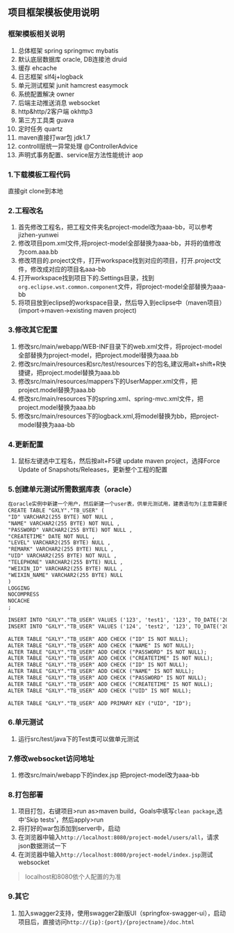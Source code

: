 ## 项目框架模板使用说明

### 框架模板相关说明
1. 总体框架 spring springmvc mybatis
2. 默认底层数据库 oracle, DB连接池 druid
3. 缓存 ehcache
4. 日志框架 slf4j+logback
5. 单元测试框架 junit hamcrest easymock
6. 系统配置解决 owner
7. 后端主动推送消息 websocket
8. http&http/2客户端 okhttp3
9. 第三方工具类 guava
10. 定时任务 quartz
11. maven直接打war包 jdk1.7
12. controll层统一异常处理 @ControllerAdvice
13. 声明式事务配置、service层方法性能统计 aop
### 1.下载模板工程代码

直接git clone到本地

### 2.工程改名
1. 首先修改工程名，把工程文件夹名project-model改为aaa-bb，可以参考jizhen-yunwei
2. 修改项目pom.xml文件,将project-model全部替换为aaa-bb，并将<groupId>的值修改为com.aaa.bb
3. 修改项目的.project文件，打开workspace找到对应的项目，打开.project文件，修改成对应的项目名aaa-bb
4. 打开workspace找到项目下的.Settings目录，找到`org.eclipse.wst.common.component`文件，将project-model全部替换为aaa-bb
5. 将项目放到eclipse的workspace目录，然后导入到eclipse中（maven项目）(import->maven->existing maven project)


### 3.修改其它配置

1. 修改src/main/webapp/WEB-INF目录下的web.xml文件，将project-model全部替换为project-model，把project.model替换为aaa.bb
2. 修改src/main/resources和src/test/resources下的包名,建议用alt+shift+R快捷键，把project.model替换为aaa.bb
3. 修改src/main/resources/mappers下的UserMapper.xml文件，把project.model替换为aaa.bb
4. 修改src/main/resources下的spring.xml、spring-mvc.xml文件，把project.model替换为aaa.bb
5. 修改src/main/resources下的logback.xml,将model替换为bb，把project-model替换为aaa-bb

### 4.更新配置

1. 鼠标左键选中工程名，然后按alt+F5键 update maven project，选择Force Update of Snapshots/Releases，更新整个工程的配置

### 5.创建单元测试所需数据库表（oracle）

```xml
在oracle实例中新建一个用户，然后新建一个user表，供单元测试用，建表语句为(主意需要把GXLY全部替换为你的数据库用户名)：
CREATE TABLE "GXLY"."TB_USER" (
"ID" VARCHAR2(255 BYTE) NOT NULL ,
"NAME" VARCHAR2(255 BYTE) NOT NULL ,
"PASSWORD" VARCHAR2(255 BYTE) NOT NULL ,
"CREATETIME" DATE NOT NULL ,
"LEVEL" VARCHAR2(255 BYTE) NULL ,
"REMARK" VARCHAR2(255 BYTE) NULL ,
"UID" VARCHAR2(255 BYTE) NOT NULL ,
"TELEPHONE" VARCHAR2(255 BYTE) NULL ,
"WEIXIN_ID" VARCHAR2(255 BYTE) NULL ,
"WEIXIN_NAME" VARCHAR2(255 BYTE) NULL 
)
LOGGING
NOCOMPRESS
NOCACHE
;

INSERT INTO "GXLY"."TB_USER" VALUES ('123', 'test1', '123', TO_DATE('2017-07-13 18:15:00', 'YYYY-MM-DD HH24:MI:SS'), '1', null, 'leisongwen', null, null, null);
INSERT INTO "GXLY"."TB_USER" VALUES ('124', 'test2', '123', TO_DATE('2017-07-13 18:15:17', 'YYYY-MM-DD HH24:MI:SS'), '2', null, 'loulvlin', null, null, null);

ALTER TABLE "GXLY"."TB_USER" ADD CHECK ("ID" IS NOT NULL);
ALTER TABLE "GXLY"."TB_USER" ADD CHECK ("NAME" IS NOT NULL);
ALTER TABLE "GXLY"."TB_USER" ADD CHECK ("PASSWORD" IS NOT NULL);
ALTER TABLE "GXLY"."TB_USER" ADD CHECK ("CREATETIME" IS NOT NULL);
ALTER TABLE "GXLY"."TB_USER" ADD CHECK ("ID" IS NOT NULL);
ALTER TABLE "GXLY"."TB_USER" ADD CHECK ("NAME" IS NOT NULL);
ALTER TABLE "GXLY"."TB_USER" ADD CHECK ("PASSWORD" IS NOT NULL);
ALTER TABLE "GXLY"."TB_USER" ADD CHECK ("CREATETIME" IS NOT NULL);
ALTER TABLE "GXLY"."TB_USER" ADD CHECK ("UID" IS NOT NULL);

ALTER TABLE "GXLY"."TB_USER" ADD PRIMARY KEY ("UID", "ID");
```

### 6.单元测试

1. 运行src/test/java下的Test类可以做单元测试

### 7.修改websocket访问地址
1. 修改src/main/webapp下的index.jsp  把project-model改为aaa-bb

### 8.打包部署
1. 项目打包，右键项目>run as>maven build，Goals中填写`clean package`,选中'Skip tests'，然后apply>run
2. 将打好的war包添加到server中，启动
3. 在浏览器中输入`http://localhost:8080/project-model/users/all`，请求json数据测试一下
4. 在浏览器中输入`http://localhost:8080/project-model/index.jsp`测试websocket
>localhost和8080依个人配置的为准

### 9.其它
1. 加入swagger2支持，使用swagger2新版UI（springfox-swagger-ui），启动项目后，直接访问`http://{ip}:{port}/{projectname}/doc.html`
